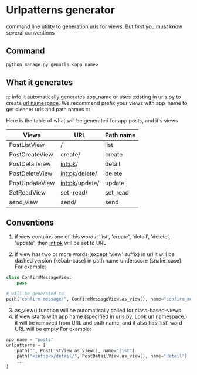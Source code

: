 # Urlpatterns generator

command line utility to generation urls for views. 
But first you must know several conventions

## Command
``` 
python manage.py genurls <app name>
```

## What it generates
::: info
It automatically generates app_name or uses existing in urls.py to create 
[url namespace](https://docs.djangoproject.com/en/4.2/topics/http/urls/#reversing-namespaced-urls).
We recommend prefix your views with app_name to get cleaner urls and path names
:::

Here is the table of what will be generated for app posts, and it's views

| Views          | URL              | Path name |
| -------------- | ---------------- | --------- |
| PostListView   | /                | list      |
| PostCreateView | create/          | create    |
| PostDetailView | <int:pk>/        | detail    |
| PostDeleteView | <int:pk>/delete/ | delete    |
| PostUpdateView | <int:pk>/update/ | update    |
| SetReadView    | set-read/        | set_read  |
| send_view      | send/            | send      |


## Conventions
1. if view contains one of this words: 'list', 'create', 'detail', 'delete', 'update', then <int:pk> will be set 
to URL

2. if view has two or more words (except 'view' suffix) in url it will be dashed version (kebab-case)
in path name underscore (snake_case). For example:
```python
class ConfirmMessageView:
    pass

# will be generated to    
path("confirm-message/", ConfirmMessageView.as_view(), name="confirm_message")
```
3. as_view() function will be automatically called for class-based-views
4. if view starts with app name (specified in urls.py. Look [url namespace](https://docs.djangoproject.com/en/4.2/topics/http/urls/#reversing-namespaced-urls).)
it will be removed from URL and path name, and if also has 'list' word URL will be empty
For example:
```python 
app_name = "posts"
urlpatterns = [
    path("", PostListView.as_view(), name="list")
    path("<int:pk>/detail/", PostDetailView.as_view(), name="detail")
    ...
]
```